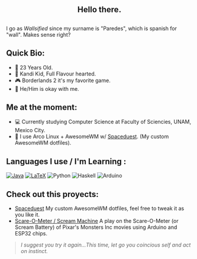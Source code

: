 <h2 align ="center"> 
Hello there. 
<h2/>

### 
I go as _Wallsified_ since my surname is "Paredes", which is spanish for "wall". Makes sense right?

 ## Quick Bio:  
- 📆 23 Years Old.
- 🎡 Kandi Kid, Full Flavour hearted. 
- 🎮 Borderlands 2 it's my favorite game. 
- 👦 He/Him is okay with me.

## Me at the moment: 
- 💻 Currently studying Computer Science at Faculty of Sciencies, UNAM, Mexico City.
- :penguin: I use Arco Linux + AwesomeWM w/ [Spaceduest](https://github.com/Wallsified/Spacedust.git). (My custom AwesomeWM dotfiles). 

## Languages I use / I'm Learning : 

[![Java](https://img.shields.io/badge/basic%2Fintermediate-%23f89820?style=for-the-badge&logoColor=white&label=Java)]() 
[![LaTeX](https://img.shields.io/badge/basic%2Fintermediate-%230f548b?style=for-the-badge&logo=Latex&logoColor=white&label=LaTeX)]()
![Python](https://img.shields.io/badge/basic-%234B8BBE?style=for-the-badge&logo=Python&logoColor=white&label=Python)
![Haskell](https://img.shields.io/badge/basic-purple?style=for-the-badge&logo=Haskell&logoColor=white&label=Haskell)
![Arduino](https://img.shields.io/badge/basic-%233186a0?style=for-the-badge&logo=Arduino&logoColor=white&label=Arduino)



## Check out this proyects: 
- [Spaceduest](https://github.com/Wallsified/Spacedust.git) My custom AwesomeWM dotfiles, feel free to tweak it as you like it. 
- [Scare-O-Meter / Scream Machine](https://github.com/Wallsified/ScreamMachine) A play on the Scare-O-Meter (or Scream Battery) of Pixar's Monsters Inc movies using Arduino and ESP32 chips. 

> *I suggest you try it again...This time, let go you coincious self and act on instinct.*

